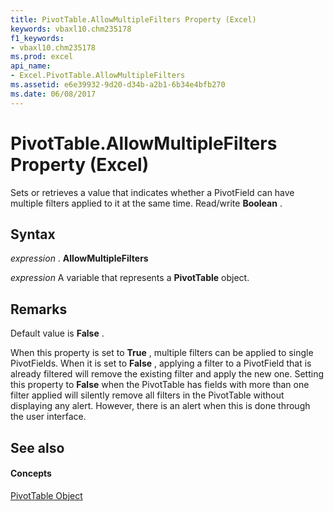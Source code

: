 ```yaml
---
title: PivotTable.AllowMultipleFilters Property (Excel)
keywords: vbaxl10.chm235178
f1_keywords:
- vbaxl10.chm235178
ms.prod: excel
api_name:
- Excel.PivotTable.AllowMultipleFilters
ms.assetid: e6e39932-9d20-d34b-a2b1-6b34e4bfb270
ms.date: 06/08/2017
---
```



# PivotTable.AllowMultipleFilters Property (Excel)

Sets or retrieves a value that indicates whether a PivotField can have multiple filters applied to it at the same time. Read/write  **Boolean** .


## Syntax

 _expression_ . **AllowMultipleFilters**

 _expression_ A variable that represents a **PivotTable** object.


## Remarks

Default value is  **False** .

When this property is set to  **True** , multiple filters can be applied to single PivotFields. When it is set to **False** , applying a filter to a PivotField that is already filtered will remove the existing filter and apply the new one. Setting this property to **False** when the PivotTable has fields with more than one filter applied will silently remove all filters in the PivotTable without displaying any alert. However, there is an alert when this is done through the user interface.


## See also


#### Concepts


[PivotTable Object](pivottable-object-excel.md)


